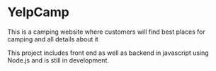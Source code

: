 # YelpCamp
This is a camping website where customers will find best places for camping
and all details about it

This project includes front end as well as backend in javascript using Node.js
and is still in development.
